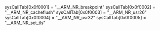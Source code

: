 sysCallTab[0x0f0001] = "__ARM_NR_breakpoint"
sysCallTab[0x0f0002] = "__ARM_NR_cacheflush"
sysCallTab[0x0f0003] = "__ARM_NR_usr26"
sysCallTab[0x0f0004] = "__ARM_NR_usr32"
sysCallTab[0x0f0005] = "__ARM_NR_set_tls"
